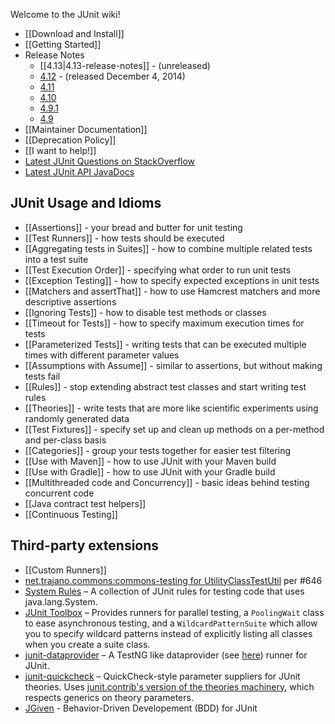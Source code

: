 Welcome to the JUnit wiki!
* [[Download and Install]]
* [[Getting Started]]
* Release Notes
  * [[4.13|4.13-release-notes]] - (unreleased)
  * [4.12](https://github.com/junit-team/junit/blob/master/doc/ReleaseNotes4.12.md) - (released December 4, 2014)
  * [4.11](https://github.com/junit-team/junit/blob/master/doc/ReleaseNotes4.11.md)
  * [4.10](https://github.com/junit-team/junit/blob/master/doc/ReleaseNotes4.10.md)
  * [4.9.1](https://github.com/junit-team/junit/blob/master/doc/ReleaseNotes4.9.1.md)
  * [4.9](https://github.com/junit-team/junit/blob/master/doc/ReleaseNotes4.9.md)
* [[Maintainer Documentation]]
* [[Deprecation Policy]]
* [[I want to help!]]
* [Latest JUnit Questions on StackOverflow](https://stackoverflow.com/questions/tagged/junit)
* [Latest JUnit API JavaDocs](http://junit.org/javadoc/latest/)

##  JUnit Usage and Idioms
* [[Assertions]] - your bread and butter for unit testing
* [[Test Runners]] - how tests should be executed
* [[Aggregating tests in Suites]] - how to combine multiple related tests into a test suite
* [[Test Execution Order]] - specifying what order to run unit tests
* [[Exception Testing]] - how to specify expected exceptions in unit tests
* [[Matchers and assertThat]] - how to use Hamcrest matchers and more descriptive assertions
* [[Ignoring Tests]] - how to disable test methods or classes
* [[Timeout for Tests]] - how to specify maximum execution times for tests
* [[Parameterized Tests]] - writing tests that can be executed multiple times with different parameter values
* [[Assumptions with Assume]] - similar to assertions, but without making tests fail
* [[Rules]] - stop extending abstract test classes and start writing test rules
* [[Theories]] - write tests that are more like scientific experiments using randomly generated data
* [[Test Fixtures]] - specify set up and clean up methods on a per-method and per-class basis
* [[Categories]] - group your tests together for easier test filtering
* [[Use with Maven]] - how to use JUnit with your Maven build
* [[Use with Gradle]] - how to use JUnit with your Gradle build
* [[Multithreaded code and Concurrency]] - basic ideas behind testing concurrent code
* [[Java contract test helpers]]
* [[Continuous Testing]]

##  Third-party extensions

* [[Custom Runners]]
* [net.trajano.commons:commons-testing for UtilityClassTestUtil](http://site.trajano.net/commons-testing/) per #646
* [System Rules](http://stefanbirkner.github.io/system-rules) – A collection of JUnit rules for testing code that uses java.lang.System.
* [JUnit Toolbox](https://junit-toolbox.googlecode.com/) – Provides runners for parallel testing, a `PoolingWait` class to ease asynchronous testing, and a `WildcardPatternSuite` which allow you to specify wildcard patterns instead of explicitly listing all classes when you create a suite class.
* [junit-dataprovider](https://github.com/TNG/junit-dataprovider) – A TestNG like dataprovider (see [here](http://testng.org/doc/documentation-main.html#parameters-dataproviders)) runner for JUnit.
* [junit-quickcheck](https://github.com/pholser/junit-quickcheck) – QuickCheck-style parameter suppliers for JUnit theories. Uses [junit.contrib's version of the theories machinery](https://github.com/junit-team/junit.contrib/tree/master/theories), which respects generics on theory parameters.
* [JGiven](http://jgiven.org) - Behavior-Driven Developement (BDD) for JUnit